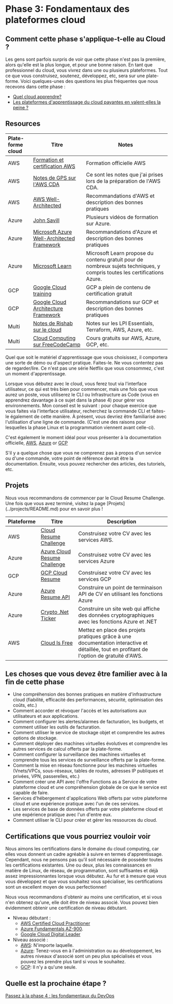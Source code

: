 # Phase 3: Fondamentaux des plateformes cloud

## Comment cette phase s'applique-t-elle au Cloud ?

Les gens sont parfois surpris de voir que cette phase n'est pas la première, alors qu'elle est la plus longue, et pour une bonne raison. En tant que professionnel du cloud, vous vivrez dans une ou plusieurs plateformes. Tout ce que vous construisez, soutenez, développez, etc, sera sur une plate-forme. Voici quelques-unes des questions les plus fréquentes que nous recevons dans cette phase :

- [Quel cloud apprendre?](../more-topics/FAQ.md)
- [Les plateformes d'apprentissage du cloud payantes en valent-elles la peine ?](../more-topics/FAQ.md)


## Resources


| Plate-forme cloud | Titre  | Notes  |
|:-------------- | ------ | ------ |
AWS | [Formation et certification AWS](https://aws.amazon.com/training/)| Formation officielle AWS |
AWS | [Notes de GPS sur l'AWS CDA](https://1drv.ms/b/s!AlqgVriKH8xEhLtOcSYu73TqOAMOVw?e=ycAe4f) | Ce sont les notes que j'ai prises lors de la préparation de l'AWS CDA.
AWS | [AWS Well-Architected](https://aws.amazon.com/architecture/well-architected) | Recommandations d'AWS et description des bonnes pratiques |
Azure | [John Savill](https://www.youtube.com/c/NTFAQGuy) | Plusieurs vidéos de formation sur Azure. |
Azure | [Microsoft Azure Well-Architected Framework](https://docs.microsoft.com/en-us/azure/architecture/framework/) | Recommandations d'Azure et description des bonnes pratiques |
Azure |[Microsoft Learn](https://docs.microsoft.com/learn/certifications/browse/) | Microsoft Learn propose du contenu gratuit pour de nombreux sujets techniques, y compris toutes les certifications Azure. |
GCP | [Google Cloud training](https://cloud.google.com/certification) | GCP a plein de contenu de certification gratuit |
GCP | [Google Cloud Architecture Framework](https://cloud.google.com/architecture/framework) | Recommandations sur GCP et description des bonnes pratiques |
Multi |[Notes de Rishab sur le cloud](https://notes.rishab.cloud/)| Notes sur les LPI Essentials, Terraform, AWS, Azure, etc. |
Multi |[Cloud Computing sur FreeCodeCamp](https://www.freecodecamp.org/news/tag/cloud-computing/) | Cours gratuits sur AWS, Azure, GCP, etc. |


Quel que soit le matériel d'apprentissage que vous choisissez, il comportera une sorte de démo ou d'aspect pratique. Faites-le. Ne vous contentez pas de regarder/lire. Ce n'est pas une série Netflix que vous consommez, c'est un moment d'apprentissage.

Lorsque vous débutez avec le cloud, vous ferez tout via l'interface utilisateur, ce qui est très bien pour commencer, mais une fois que vous aurez un poste, vous utiliserez le CLI ou Infrastructure as Code (vous en apprendrez davantage à ce sujet dans la phase 4) pour gérer vos environnements. Mon conseil est le suivant : pour chaque exercice que vous faites via l'interface utilisateur, recherchez la commande CLI et faites-le également de cette manière. À présent, vous devriez être familiarisé avec l'utilisation d'une ligne de commande. (C'est une des raisons pour lesquelles la phase Linux et la programmation viennent avant celle-ci).


C'est également le moment idéal pour vous présenter à la documentation officielle, [AWS](https://docs.aws.amazon.com/index.html), [Azure](https://docs.microsoft.com/azure/?product=featured) or [GCP](https://cloud.google.com/docs)

S'il y a quelque chose que vous ne comprenez pas à propos d'un service ou d'une commande, votre point de référence devrait être la documentation. Ensuite, vous pouvez rechercher des articles, des tutoriels, etc.

## Projets

Nous vous recommandons de commencer par le Cloud Resume Challenge. Une fois que vous avez terminé, visitez la page [Projets] (../projects/README.md) pour en savoir plus !

Plateforme | Titre | Description |
---------|-------|-------------|
AWS | [Cloud Resume Challenge](https://cloudresumechallenge.dev/)| Construisez votre CV avec les services AWS.| 
Azure | [Azure Cloud Resume Challenge](https://youtu.be/ieYrBWmkfno)| Construisez votre CV avec les services Azure   |  
GCP | [GCP Cloud Resume](https://acloudguru.com/blog/engineering/cloudguruchallenge-your-resume-on-gcp) | Construisez votre CV avec les services GCP |
Azure | [Azure Resume API](https://github.com/rishabkumar7/AzureResumeAPI)      | Construire un point de terminaison API de CV en utilisant les fonctions Azure |
Azure | [Crypto .Net Ticker](https://github.com/madebygps/crypto-ticker-dotnet) | Construire un site web qui affiche des données cryptographiques avec les fonctions Azure et .NET |       
AWS | [Cloud Is Free](https://cloudisfree.com) | Mettez en place des projets pratiques grâce à une documentation interactive et détaillée, tout en profitant de l'option de gratuité d'AWS.


## Les choses que vous devez être familier avec à la fin de cette phase


- Une compréhension des bonnes pratiques en matière d'infrastructure cloud (fiabilité, efficacité des performances, sécurité, optimisation des coûts, etc.)
- Comment accorder et révoquer l'accès et les autorisations aux utilisateurs et aux applications.
- Comment configurer les alertes/alarmes de facturation, les budgets, et comment utiliser les outils de facturation.
- Comment utiliser le service de stockage objet et comprendre les autres options de stockage.
- Comment déployer des machines virtuelles évolutives et comprendre les autres services de calcul offerts par la plate-forme.
- Comment configurer la surveillance des machines virtuelles et comprendre tous les services de surveillance offerts par la plate-forme.
- Comment la mise en réseau fonctionne pour les machines virtuelles (Vnets/VPCs, sous-réseaux, tables de routes, adresses IP publiques et privées, VPN, passerelles, etc.)
- Comment créer une API avec l'offre Functions as a Service de votre plateforme cloud et une compréhension globale de ce que le service est capable de faire.
- Services d'hébergement d'applications Web offerts par votre plateforme cloud et une expérience pratique avec l'un de ces services. 
- Les services de base de données offerts par votre plateforme cloud et une expérience pratique avec l'un d'entre eux.
- Comment utiliser le CLI pour créer et gérer les ressources du cloud.
## Certifications que vous pourriez vouloir voir

Nous aimons les certifications dans le domaine du cloud computing, car elles vous donnent un cadre agréable à suivre en termes d'apprentissage. Cependant, nous ne pensons pas qu'il soit nécessaire de posséder toutes les certifications existantes. Une ou deux, plus les connaissances en matière de Linux, de réseau, de programmation, sont suffisantes et déjà assez impressionnantes lorsque vous débutez. Au fur et à mesure que vous vous développez et que vous souhaitez vous spécialiser, les certifications sont un excellent moyen de vous perfectionner! 


Nous vous recommandons d'obtenir au moins une certification, et si vous n'en obtenez qu'une, elle doit être de niveau associé. Vous pouvez bien évidemment obtenir une certification de niveau débutant.

- Niveau débutant : 
    - [AWS Certified Cloud Practitioner](https://aws.amazon.com/certification/certified-cloud-practitioner/) 
    - [Azure Fundamentals AZ-900](https://docs.microsoft.com/learn/certifications/exams/az-900).
    - [Google Cloud Digital Leader](https://cloud.google.com/certification/cloud-digital-leader)
- Niveau associé : 
    - [AWS](https://aws.amazon.com/certification/): N'importe laquelle.
    - [Azure](https://docs.microsoft.com/learn/certifications/browse/?resource_type=certification&products=azure&terms=associate): Tenez-vous en à l'administration ou au développement, les autres niveaux d'associé sont un peu plus spécialisés et vous pouvez les prendre plus tard si vous le souhaitez.
    - [GCP](https://cloud.google.com/certification/cloud-engineer): Il n'y a qu'une seule.

## Quelle est la prochaine étape ?

[Passez à la phase 4 : les fondamentaux du DevOps](../phase4/README.md)
